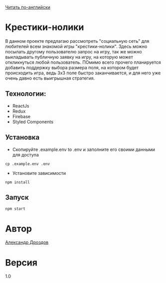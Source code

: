 [Читать по-английски](README.md)
# Крестики-нолики

В данном проекте предлагаю рассмотреть "социальную сеть" для любителей всем знакомой игры "крестики-нолики". Здесь можно посылать другому пользователю запрос на игру, так же можно выкладывать публичную заявку на игру, на которую может откликнуться любой пользователь.
ПОмимо всего прочего планируется добавить поддержку выбора размера поля, на котором будет происходить игра, ведь 3х3 поле быстро заканчивается, и для него уже очень давно есть выигрышная стратегия.

## Технологии:
* ReactJs
* Redux
* Firebase
* Styled Components


## Установка
* Скопируйте .example.env to .env и заполните его своими данными для доступа
```
cp .example.env .env
```
* Установите зависимости

```
npm install
```

## Запуск
```
npm start
```


# Автор
[Александр Дроздов](mailto:aleksandr.drozdov.99@gmail.com)

# Версия
1.0
